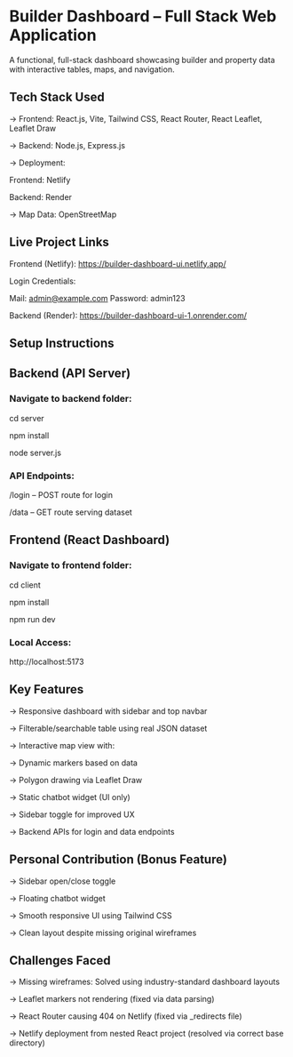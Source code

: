 # Builder Dashboard – Full Stack Web Application

A functional, full-stack dashboard showcasing builder and property data with interactive tables, maps, and navigation.

## Tech Stack Used
-> Frontend: React.js, Vite, Tailwind CSS, React Router, React Leaflet, Leaflet Draw

-> Backend: Node.js, Express.js

-> Deployment:
               
  Frontend: Netlify

  Backend: Render
               
-> Map Data: OpenStreetMap

## Live Project Links

Frontend (Netlify): https://builder-dashboard-ui.netlify.app/

Login Credentials: 

Mail: admin@example.com
Password: admin123

Backend (Render): https://builder-dashboard-ui-1.onrender.com/

## Setup Instructions

## Backend (API Server)

### Navigate to backend folder:

cd server

npm install

node server.js

### API Endpoints:

/login – POST route for login

/data – GET route serving dataset

## Frontend (React Dashboard)

### Navigate to frontend folder:

cd client

npm install

npm run dev

### Local Access:
http://localhost:5173

## Key Features
-> Responsive dashboard with sidebar and top navbar

-> Filterable/searchable table using real JSON dataset

-> Interactive map view with:

-> Dynamic markers based on data

-> Polygon drawing via Leaflet Draw

-> Static chatbot widget (UI only)

-> Sidebar toggle for improved UX

-> Backend APIs for login and data endpoints

## Personal Contribution (Bonus Feature)

-> Sidebar open/close toggle

-> Floating chatbot widget

-> Smooth responsive UI using Tailwind CSS

-> Clean layout despite missing original wireframes

## Challenges Faced

-> Missing wireframes: Solved using industry-standard dashboard layouts

-> Leaflet markers not rendering (fixed via data parsing)

-> React Router causing 404 on Netlify (fixed via _redirects file)

-> Netlify deployment from nested React project (resolved via correct base directory)
